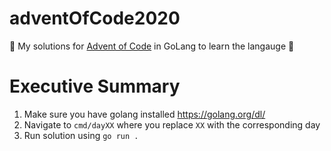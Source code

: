 # adventOfCode2020

🎄 My solutions for [Advent of Code](https://adventofcode.com) in GoLang to learn the langauge 🎄

# Executive Summary
1. Make sure you have golang installed https://golang.org/dl/
2. Navigate to `cmd/dayXX` where you replace `XX` with the corresponding day
3. Run solution using `go run .`